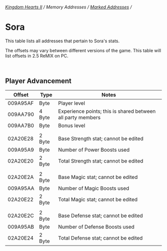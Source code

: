###### [Kingdom Hearts II](../index.md) / Memory Addresses / [Marked Addresses](marked.md) /

# Sora

This table lists all addresses that pertain to Sora's stats.

The offsets may vary between different versions of the game. This table will list offsets in 2.5 ReMIX on PC.

<br/>

## Player Advancement

| Offset   | Type   | Notes                                                       |
|----------|--------|-------------------------------------------------------------|
| 009A95AF | Byte   | Player level                                                |
| 009AA790 | 4 Byte | Experience points; this is shared between all party members |
| 009AA7B0 | Byte   | Bonus level                                                 |
|          |        |                                                             |
| 02A20E28 | 2 Byte | Base Strength stat; cannot be edited                        |
| 009A95A9 | Byte   | Number of Power Boosts used                                 |
| 02A20E20 | 2 Byte | Total Strength stat; cannot be edited                       |
|          |        |                                                             |
| 02A20E2A | 2 Byte | Base Magic stat; cannot be edited                           |
| 009A95AA | Byte   | Number of Magic Boosts used                                 |
| 02A20E22 | 2 Byte | Total Magic stat; cannot be edited                          |
|          |        |                                                             |
| 02A20E2C | 2 Byte | Base Defense stat; cannot be edited                         |
| 009A95AB | Byte   | Number of Defense Boosts used                               |
| 02A20E24 | 2 Byte | Total Defense stat; cannot be edited                        |
